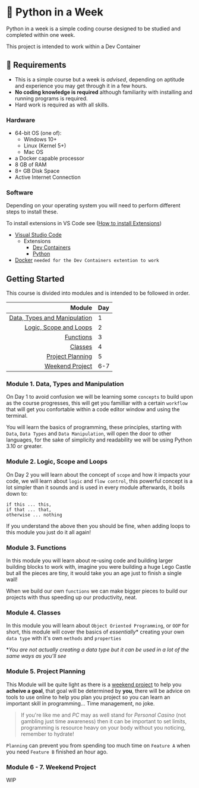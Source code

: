# :rocket: Python in a Week

Python in a week is a simple coding course designed to be studied and completed within one week. 

This project is intended to work within a Dev Container

## 🚨 Requirements

- This is a simple course but a week is *advised*, depending on aptitude and experience you may get through it in a few hours.
- **No coding knowledge is required** although familiarity with installing and running programs is required.
- Hard work is required as with all skills.

### Hardware

- 64-bit OS (one of):
  - Windows 10+
  - Linux (Kernel 5+)
  - Mac OS
- a Docker capable processor
- 8 GB of RAM
- 8+ GB Disk Space
- Active Internet Connection

### Software

Depending on your operating system you will need to perform different steps to install these.

To install extensions in VS Code see ([How to install Extensions](https://code.visualstudio.com/docs/editor/extension-marketplace))

- [Visual Studio Code](https://code.visualstudio.com)
  - Extensions
    - [Dev Containers](https://code.visualstudio.com/docs/devcontainers/containers#_getting-started)
    - [Python](https://marketplace.visualstudio.com/items?itemName=ms-python.python)
- [Docker](https://docs.docker.com/get-started/get-docker/) `needed for the Dev Containers extention to work`

## Getting Started

This course is divided into modules and is intended to be followed in order.

| Module                                                      | Day  | 
|------------------------------------------------------------:|:-----|
| [Data, Types and Manipulation](#day-1-data-types-and-manipulation)          |  1   | 
| [Logic, Scope and Loops](#day-2-logic-scope-and-loops)                |  2   | 
| [Functions](#day-3-functions)                  |  3   | 
| [Classes](#day-4-classes) |  4   | 
| [Project Planning](#day-5-project-planning)                      |  5   | 
| [Weekend Project](#day-6---7-weekend-project)                       |  6-7 | 


### Module 1. Data, Types and Manipulation

On Day 1 to avoid confusion we will be learning some `concepts` to build upon as the course progresses, this will get you familliar with a certain `workflow` that will get you confortable within a code editor window and using the terminal.

You will learn the basics of programming, these principles, starting with `Data`, `Data Types` and `Data Manipulation`, will open the door to other languages, for the sake of simplicity and readability we will be using Python 3.10 or greater. 

### Module 2. Logic, Scope and Loops

On Day 2 you will learn about the concept of `scope` and how it impacts your code, we will learn about `logic` and `flow control`, this powerful concept is a lot simpler than it sounds and is used in every module afterwards, it boils down to:

```
if this ... this,
if that ... that,
otherwise ... nothing
```

If you understand the above then you should be fine, when adding loops to this module you just do it all again!

### Module 3. Functions

In this module you will learn about re-using code and building larger building blocks to work with, imagine you were building a huge Lego Castle but all the pieces are tiny, it would take you an age just to finish a single wall! 

When we build our own `functions` we can make bigger pieces to build our projects with thus speeding up our productivity, neat.

### Module 4. Classes

In this module you will learn about `Object Oriented Programming`, or `OOP` for short, this module will cover the basics of *essentially** creating your own `data type` with it's own `methods` and `properties`

**You are not actually creating a data type but it can be used in a lot of the same ways as you'll see*

### Module 5. Project Planning

This Module will be quite light as there is a [weekend project](#day-6---7-weekend-project) to help you **acheive a goal**, that goal will be determined by **you**, there will be advice on tools to use online to help you plan you project so you can learn an important skill in programming... Time management, no joke. 

>If you're like me and *PC* may as well stand for *Personal Casino* (not gambling just time awareness) then it can be important to set limits, programming is resource heavy on your body without you noticing, remember to hydrate! 

`Planning` can prevent you from spending too much time on `Feature A` when you need `Feature B` finished an hour ago.

### Module 6 - 7. Weekend Project

WIP